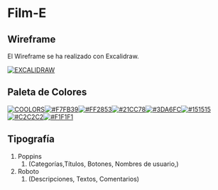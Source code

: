 # Film-E

## Wireframe

El Wireframe se ha realizado con Excalidraw.

[![EXCALIDRAW](https://img.shields.io/badge/excalidraw-%235b57d1.svg?style=for-the-badge)](https://excalidraw.com/)

## Paleta de Colores

[![COOLORS](https://img.shields.io/badge/coolors-%234285F4.svg?style=for-the-badge)](https://coolors.co/151515-c2c2c2-f1f1f1-3da6fc-21cc78-f7fb39-ff2853)[![#F7FB39](https://img.shields.io/badge/%23F7FB39-F7FB39?style=for-the-badge)](https://www.color-hex.com/color/F7FB39)[![#FF2853](https://img.shields.io/badge/%23FF2853-FF2853?style=for-the-badge)](https://www.color-hex.com/color/FF2853)[![#21CC78](https://img.shields.io/badge/%2321CC78-21CC78?style=for-the-badge)](https://www.color-hex.com/color/21CC78)[![#3DA6FC](https://img.shields.io/badge/%233DA6FC-3DA6FC?style=for-the-badge)](https://www.color-hex.com/color/3DA6FC)[![#151515](https://img.shields.io/badge/%23151515-151515?style=for-the-badge)](https://www.color-hex.com/color/151515)[![#C2C2C2](https://img.shields.io/badge/%23C2C2C2-C2C2C2?style=for-the-badge)](https://www.color-hex.com/color/C2C2C2)[![#F1F1F1](https://img.shields.io/badge/%23F1F1F1-F1F1F1?style=for-the-badge)](https://www.color-hex.com/color/F1F1F1)

## Tipografía

1. Poppins
   1. (Categorías,Títulos, Botones, Nombres de usuario,)
2. Roboto
   1. (Descripciones, Textos, Comentarios)
